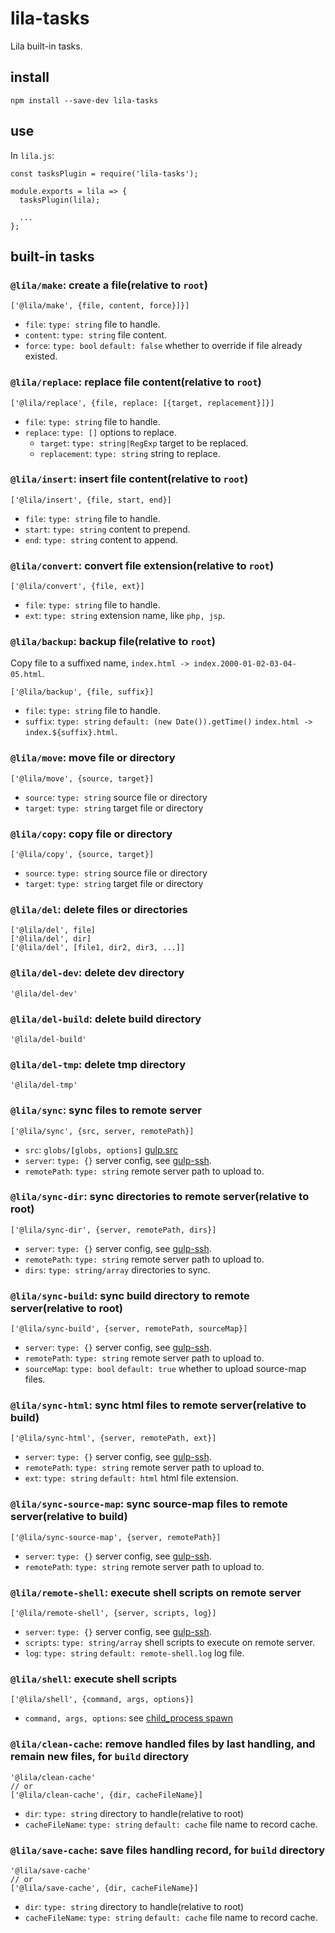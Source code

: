 # lila-tasks

Lila built-in tasks.

## install

```
npm install --save-dev lila-tasks
```

## use

In `lila.js`:

```
const tasksPlugin = require('lila-tasks');

module.exports = lila => {
  tasksPlugin(lila);

  ...
};
```

## built-in tasks

### `@lila/make`: create a file(relative to `root`)

```
['@lila/make', {file, content, force}]}]
```

- `file`: `type: string` file to handle.
- `content`: `type: string` file content.
- `force`: `type: bool` `default: false` whether to override if file already existed.

### `@lila/replace`: replace file content(relative to `root`)

```
['@lila/replace', {file, replace: [{target, replacement}]}]
```

- `file`: `type: string` file to handle.
- `replace`: `type: []` options to replace.
  - `target`: `type: string|RegExp` target to be replaced.
  - `replacement`: `type: string` string to replace.

### `@lila/insert`: insert file content(relative to `root`)

```
['@lila/insert', {file, start, end}]
```

- `file`: `type: string` file to handle.
- `start`: `type: string` content to prepend.
- `end`: `type: string` content to append.

### `@lila/convert`: convert file extension(relative to `root`)

```
['@lila/convert', {file, ext}]
```

- `file`: `type: string` file to handle.
- `ext`: `type: string` extension name, like `php, jsp`.

### `@lila/backup`: backup file(relative to `root`)

Copy file to a suffixed name, `index.html -> index.2000-01-02-03-04-05.html`.

```
['@lila/backup', {file, suffix}]
```

- `file`: `type: string` file to handle.
- `suffix`: `type: string` `default: (new Date()).getTime()` `index.html -> index.${suffix}.html`.

### `@lila/move`: move file or directory

```
['@lila/move', {source, target}]
```

- `source`: `type: string` source file or directory
- `target`: `type: string` target file or directory

### `@lila/copy`: copy file or directory

```
['@lila/copy', {source, target}]
```

- `source`: `type: string` source file or directory
- `target`: `type: string` target file or directory

### `@lila/del`: delete files or directories

```
['@lila/del', file]
['@lila/del', dir]
['@lila/del', [file1, dir2, dir3, ...]]
```

### `@lila/del-dev`: delete dev directory

```
'@lila/del-dev'
```

### `@lila/del-build`: delete build directory

```
'@lila/del-build'
```

### `@lila/del-tmp`: delete tmp directory

```
'@lila/del-tmp'
```

### `@lila/sync`: sync files to remote server

```
['@lila/sync', {src, server, remotePath}]
```

- `src`: `globs/[globs, options]` [gulp.src](https://github.com/gulpjs/gulp/blob/v4.0.0/docs/API.md#gulpsrcglobs-options)
- `server`: `type: {}` server config, see [gulp-ssh](https://github.com/teambition/gulp-ssh).
- `remotePath`: `type: string` remote server path to upload to.

### `@lila/sync-dir`: sync directories to remote server(relative to root)

```
['@lila/sync-dir', {server, remotePath, dirs}]
```

- `server`: `type: {}` server config, see [gulp-ssh](https://github.com/teambition/gulp-ssh).
- `remotePath`: `type: string` remote server path to upload to.
- `dirs`: `type: string/array` directories to sync.

### `@lila/sync-build`: sync build directory to remote server(relative to root)

```
['@lila/sync-build', {server, remotePath, sourceMap}]
```

- `server`: `type: {}` server config, see [gulp-ssh](https://github.com/teambition/gulp-ssh).
- `remotePath`: `type: string` remote server path to upload to.
- `sourceMap`: `type: bool` `default: true` whether to upload source-map files.

### `@lila/sync-html`: sync html files to remote server(relative to build)

```
['@lila/sync-html', {server, remotePath, ext}]
```

- `server`: `type: {}` server config, see [gulp-ssh](https://github.com/teambition/gulp-ssh).
- `remotePath`: `type: string` remote server path to upload to.
- `ext`: `type: string` `default: html` html file extension.

### `@lila/sync-source-map`: sync source-map files to remote server(relative to build)

```
['@lila/sync-source-map', {server, remotePath}]
```

- `server`: `type: {}` server config, see [gulp-ssh](https://github.com/teambition/gulp-ssh).
- `remotePath`: `type: string` remote server path to upload to.

### `@lila/remote-shell`: execute shell scripts on remote server

```
['@lila/remote-shell', {server, scripts, log}]
```

- `server`: `type: {}` server config, see [gulp-ssh](https://github.com/teambition/gulp-ssh).
- `scripts`: `type: string/array` shell scripts to execute on remote server.
- `log`: `type: string` `default: remote-shell.log` log file.

### `@lila/shell`: execute shell scripts

```
['@lila/shell', {command, args, options}]
```

- `command, args, options`: see [child_process spawn](https://nodejs.org/dist/latest-v10.x/docs/api/child_process.html#child_process_child_process_spawn_command_args_options)

### `@lila/clean-cache`: remove handled files by last handling, and remain new files, for `build` directory

```
'@lila/clean-cache'
// or
['@lila/clean-cache', {dir, cacheFileName}]
```

- `dir`: `type: string` directory to handle(relative to root)
- `cacheFileName`: `type: string` `default: cache` file name to record cache.

### `@lila/save-cache`: save files handling record, for `build` directory

```
'@lila/save-cache'
// or
['@lila/save-cache', {dir, cacheFileName}]
```

- `dir`: `type: string` directory to handle(relative to root)
- `cacheFileName`: `type: string` `default: cache` file name to record cache.
